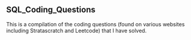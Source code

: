 ## SQL_Coding_Questions

This is a compilation of the coding questions (found on various websites including Stratascratch and Leetcode) that I have solved.

